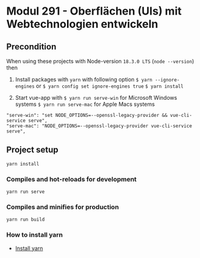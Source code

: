 # Modul 291 - Oberflächen (UIs) mit Webtechnologien entwickeln

## Precondition
When using these projects with Node-version `18.3.0 LTS` (`node --version`) then 

1. Install packages with `yarn` with following option
`$ yarn --ignore-engines`
or
`$ yarn config set ignore-engines true`
`$ yarn install`

2. Start vue-app with
`$ yarn run serve-win` for Microsoft Windows systems
`$ yarn run serve-mac` for Apple Macs systems

``` 
"serve-win": "set NODE_OPTIONS=--openssl-legacy-provider && vue-cli-service serve",
"serve-mac": "NODE_OPTIONS=--openssl-legacy-provider vue-cli-service serve",
```

## Project setup
```
yarn install
```

### Compiles and hot-reloads for development
```
yarn run serve
```

### Compiles and minifies for production
```
yarn run build
```

### How to install yarn
* [Install yarn](https://classic.yarnpkg.com/lang/en/docs/install/#windows-stable)
